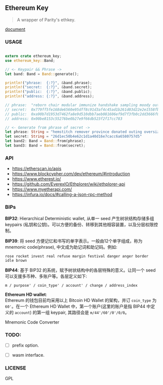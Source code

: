


## Ethereum Key
> A wrapper of Parity's ethkey.


[document](https://udtrokia.github.io/ethereum-key)



### USAGE

```rust

extern crate ethereum_key;
use ethereum_key::Band;

// <- Keypair && Phrase ->
let band: Band = Band::generate();

println!("phrase:  {:?}", &band.phrase);
println!("secret:  {:?}", &band.secret);
println!("public:  {:?}", &band.public);
println!("address: {:?}", &band.address);

// phrase:  "reborn chair modular immunize handshake sampling moody outburst grower sweat clique affront"
// secret:  0x779ff5fe168de6560e95dff8c91d3af4c45ad1b261d03d22e2e1558fb27ea450
// public:  0xa90b7d1953d7462fa8e9d510dbb7aeb081606ef9d7f3fb0c2dd3666f84c9917e61a6c4bfa0483050be0bb6d650530c02263b6fcd092e0536a909cbb222d7c4c7
// address: 0x00be8153c55276be0b27e9f66db523f2f17cc783

// <- Generate from phrase of secret ->
let phrase: String = "hemstitch remover province donated outing oversized playoff outshoot trowel wimp palm flashily"
let secret: String = "26d1ec50b4e62c1d1a40d16e7cacc6a6580757d5"
let band2: Band = Band::from(phrase);
let band3: Band = Band::from(secret);

```


### API
+ https://etherscan.io/apis
+ https://www.blockcypher.com/dev/ethereum/#introduction
+ https://www.etherest.io/
+ https://github.com/EverexIO/Ethplorer/wiki/ethplorer-api
+ https://www.myetherapi.com/
+ https://infura.io/docs/#calling-a-json-rpc-method


### BIPs

__BIP32__: Hierarchical Deterministic wallet, 从单一 seed 产生树状结构存储多组 keypairs (私钥和公钥)。可以方便的备份、转移到其他相容装置，以及分层权限控制。  

__BIP39__: 将 seed 方便记忆和书写的单字表示。一般由12个单字组成，称为 mnemonic code(phrase), 中文成为助记词和助记码。例如:  
```
rose rocket invest real refuse margin festival danger anger border idle brown
```  

__BIP44__: 基于 BIP32 的系统，赋予树状结构中的各层特殊的意义。让同一个 seed 可以支援多币种、多账户等。各层定义如下:  
```
m / purpose' / coin_type' / account' / change / address_index
```

__Ethereum HD wallet__:  
Ethereum 的钱包目前均采用以上 Bitcoin HD Wallet 的架构，并订 `coin_type` 为 `60'`。在一个 Ethereum HD Wallet 中，第一个账户(这里的账户是指 BIP44 中定义的 `account`) 的第一组 keypair, 其路径会是 `m/44'/60'/0'/0/0`。

Mnemonic Code Converter


### TODO:

+ [ ] prefix option.
+ [ ] wasm interface.


### LICENSE

GPL


